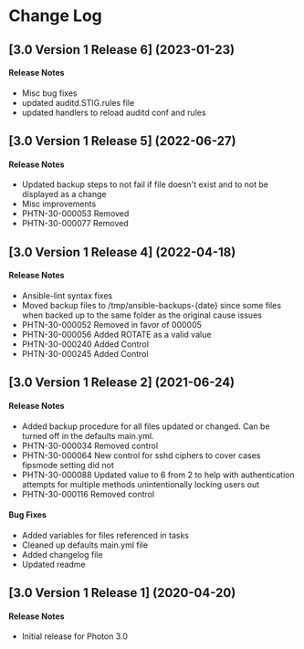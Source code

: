 # Change Log

## [3.0 Version 1 Release 6] (2023-01-23)

#### Release Notes
- Misc bug fixes
- updated auditd.STIG.rules file
- updated handlers to reload auditd conf and rules

## [3.0 Version 1 Release 5] (2022-06-27)

#### Release Notes
- Updated backup steps to not fail if file doesn't exist and to not be displayed as a change
- Misc improvements
- PHTN-30-000053 Removed
- PHTN-30-000077 Removed

## [3.0 Version 1 Release 4] (2022-04-18)

#### Release Notes
- Ansible-lint syntax fixes
- Moved backup files to /tmp/ansible-backups-{date} since some files when backed up to the same folder as the original cause issues
- PHTN-30-000052 Removed in favor of 000005
- PHTN-30-000056 Added ROTATE as a valid value
- PHTN-30-000240 Added Control
- PHTN-30-000245 Added Control

## [3.0 Version 1 Release 2] (2021-06-24)

#### Release Notes
- Added backup procedure for all files updated or changed. Can be turned off in the defaults main.yml.
- PHTN-30-000034 Removed control
- PHTN-30-000064 New control for sshd ciphers to cover cases fipsmode setting did not
- PHTN-30-000088 Updated value to 6 from 2 to help with authentication attempts for multiple methods unintentionally locking users out
- PHTN-30-000116 Removed control

#### Bug Fixes
- Added variables for files referenced in tasks
- Cleaned up defaults main.yml file
- Added changelog file
- Updated readme

## [3.0 Version 1 Release 1] (2020-04-20)

#### Release Notes
- Initial release for Photon 3.0